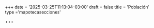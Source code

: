 +++
date = '2025-03-25T11:13:04-03:00'
draft = false
title = 'Población'
type ='mapotecasecciones'

+++
